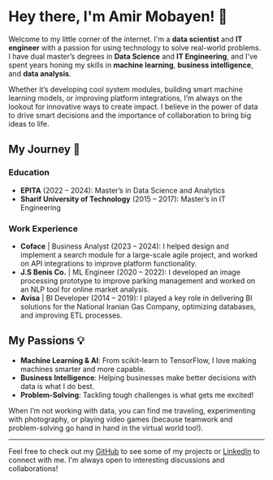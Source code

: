 # Hey there, I'm Amir Mobayen! 👋

Welcome to my little corner of the internet. I'm a **data scientist** and **IT engineer** with a passion for using technology to solve real-world problems. I have dual master’s degrees in **Data Science** and **IT Engineering**, and I've spent years honing my skills in **machine learning**, **business intelligence**, and **data analysis**.

Whether it’s developing cool system modules, building smart machine learning models, or improving platform integrations, I’m always on the lookout for innovative ways to create impact. I believe in the power of data to drive smart decisions and the importance of collaboration to bring big ideas to life.

## My Journey 🚀

### Education
- **EPITA** (2022 – 2024): Master’s in Data Science and Analytics
- **Sharif University of Technology** (2015 – 2017): Master’s in IT Engineering

### Work Experience
- **Coface** | Business Analyst (2023 – 2024): I helped design and implement a search module for a large-scale agile project, and worked on API integrations to improve platform functionality.
- **J.S Benis Co.** | ML Engineer (2020 – 2022): I developed an image processing prototype to improve parking management and worked on an NLP tool for online market analysis.
- **Avisa** | BI Developer (2014 – 2019): I played a key role in delivering BI solutions for the National Iranian Gas Company, optimizing databases, and improving ETL processes.

## My Passions 💡

- **Machine Learning & AI**: From scikit-learn to TensorFlow, I love making machines smarter and more capable.
- **Business Intelligence**: Helping businesses make better decisions with data is what I do best.
- **Problem-Solving**: Tackling tough challenges is what gets me excited!
  
When I’m not working with data, you can find me traveling, experimenting with photography, or playing video games (because teamwork and problem-solving go hand in hand in the virtual world too!).

---

Feel free to check out my [GitHub](https://github.com/ahmobayen) to see some of my projects or [LinkedIn](https://linkedin.com/in/amir-mobayen) to connect with me. I'm always open to interesting discussions and collaborations!

